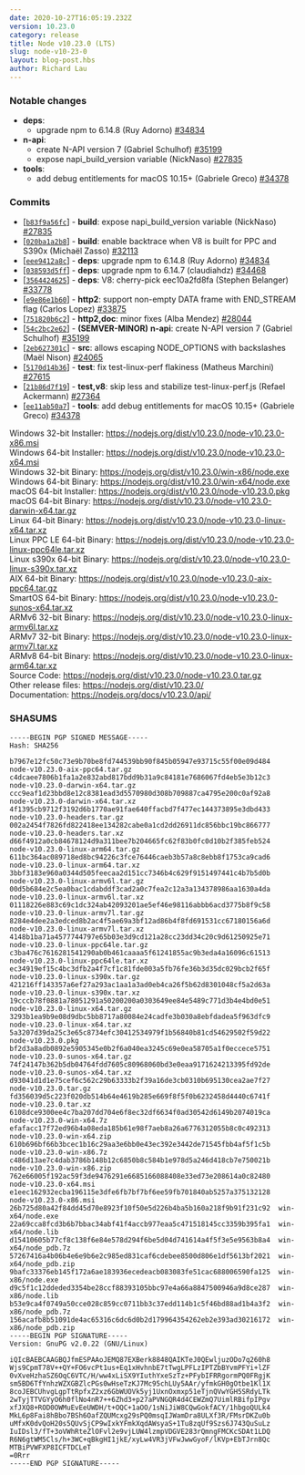 ```yaml
---
date: 2020-10-27T16:05:19.232Z
version: 10.23.0
category: release
title: Node v10.23.0 (LTS)
slug: node-v10-23-0
layout: blog-post.hbs
author: Richard Lau
---
```


### Notable changes

- **deps**:
  - upgrade npm to 6.14.8 (Ruy Adorno) [#34834](https://github.com/nodejs/node/pull/34834)
- **n-api**:
  - create N-API version 7 (Gabriel Schulhof) [#35199](https://github.com/nodejs/node/pull/35199)
  - expose napi_build_version variable (NickNaso) [#27835](https://github.com/nodejs/node/pull/27835)
- **tools**:
  - add debug entitlements for macOS 10.15+ (Gabriele Greco) [#34378](https://github.com/nodejs/node/pull/34378)

### Commits

- [[`b83f9a56fc`](https://github.com/nodejs/node/commit/b83f9a56fc)] - **build**: expose napi_build_version variable (NickNaso) [#27835](https://github.com/nodejs/node/pull/27835)
- [[`020ba1a2b8`](https://github.com/nodejs/node/commit/020ba1a2b8)] - **build**: enable backtrace when V8 is built for PPC and S390x (Michaël Zasso) [#32113](https://github.com/nodejs/node/pull/32113)
- [[`eee9412a8c`](https://github.com/nodejs/node/commit/eee9412a8c)] - **deps**: upgrade npm to 6.14.8 (Ruy Adorno) [#34834](https://github.com/nodejs/node/pull/34834)
- [[`038593d5ff`](https://github.com/nodejs/node/commit/038593d5ff)] - **deps**: upgrade npm to 6.14.7 (claudiahdz) [#34468](https://github.com/nodejs/node/pull/34468)
- [[`3564424625`](https://github.com/nodejs/node/commit/3564424625)] - **deps**: V8: cherry-pick eec10a2fd8fa (Stephen Belanger) [#33778](https://github.com/nodejs/node/pull/33778)
- [[`e9e86e1b60`](https://github.com/nodejs/node/commit/e9e86e1b60)] - **http2**: support non-empty DATA frame with END_STREAM flag (Carlos Lopez) [#33875](https://github.com/nodejs/node/pull/33875)
- [[`751820b6c2`](https://github.com/nodejs/node/commit/751820b6c2)] - **http2,doc**: minor fixes (Alba Mendez) [#28044](https://github.com/nodejs/node/pull/28044)
- [[`54c2bc2e62`](https://github.com/nodejs/node/commit/54c2bc2e62)] - **(SEMVER-MINOR)** **n-api**: create N-API version 7 (Gabriel Schulhof) [#35199](https://github.com/nodejs/node/pull/35199)
- [[`2eb627301c`](https://github.com/nodejs/node/commit/2eb627301c)] - **src**: allows escaping NODE_OPTIONS with backslashes (Maël Nison) [#24065](https://github.com/nodejs/node/pull/24065)
- [[`5170d14b36`](https://github.com/nodejs/node/commit/5170d14b36)] - **test**: fix test-linux-perf flakiness (Matheus Marchini) [#27615](https://github.com/nodejs/node/pull/27615)
- [[`21b86d7f19`](https://github.com/nodejs/node/commit/21b86d7f19)] - **test,v8**: skip less and stabilize test-linux-perf.js (Refael Ackermann) [#27364](https://github.com/nodejs/node/pull/27364)
- [[`ee11ab50a7`](https://github.com/nodejs/node/commit/ee11ab50a7)] - **tools**: add debug entitlements for macOS 10.15+ (Gabriele Greco) [#34378](https://github.com/nodejs/node/pull/34378)

Windows 32-bit Installer: https://nodejs.org/dist/v10.23.0/node-v10.23.0-x86.msi \
Windows 64-bit Installer: https://nodejs.org/dist/v10.23.0/node-v10.23.0-x64.msi \
Windows 32-bit Binary: https://nodejs.org/dist/v10.23.0/win-x86/node.exe \
Windows 64-bit Binary: https://nodejs.org/dist/v10.23.0/win-x64/node.exe \
macOS 64-bit Installer: https://nodejs.org/dist/v10.23.0/node-v10.23.0.pkg \
macOS 64-bit Binary: https://nodejs.org/dist/v10.23.0/node-v10.23.0-darwin-x64.tar.gz \
Linux 64-bit Binary: https://nodejs.org/dist/v10.23.0/node-v10.23.0-linux-x64.tar.xz \
Linux PPC LE 64-bit Binary: https://nodejs.org/dist/v10.23.0/node-v10.23.0-linux-ppc64le.tar.xz \
Linux s390x 64-bit Binary: https://nodejs.org/dist/v10.23.0/node-v10.23.0-linux-s390x.tar.xz \
AIX 64-bit Binary: https://nodejs.org/dist/v10.23.0/node-v10.23.0-aix-ppc64.tar.gz \
SmartOS 64-bit Binary: https://nodejs.org/dist/v10.23.0/node-v10.23.0-sunos-x64.tar.xz \
ARMv6 32-bit Binary: https://nodejs.org/dist/v10.23.0/node-v10.23.0-linux-armv6l.tar.xz \
ARMv7 32-bit Binary: https://nodejs.org/dist/v10.23.0/node-v10.23.0-linux-armv7l.tar.xz \
ARMv8 64-bit Binary: https://nodejs.org/dist/v10.23.0/node-v10.23.0-linux-arm64.tar.xz \
Source Code: https://nodejs.org/dist/v10.23.0/node-v10.23.0.tar.gz \
Other release files: https://nodejs.org/dist/v10.23.0/ \
Documentation: https://nodejs.org/docs/v10.23.0/api/

### SHASUMS

```
-----BEGIN PGP SIGNED MESSAGE-----
Hash: SHA256

b7967e12fc50c73e9b70be8fd744539bb90f845b05947e93715c55f00e09d484  node-v10.23.0-aix-ppc64.tar.gz
c4dcaee7806b1fa1a2e832abd817bdd9b31a9c84181e7686067fd4eb5e3b12c3  node-v10.23.0-darwin-x64.tar.gz
ccc9eaf1d23bbd8e12c8381ead3d5570980d308b709887ca4795e200c0af92a8  node-v10.23.0-darwin-x64.tar.xz
4f1395cb9712f3192d6b1770ae91fae640ffacbd7f477ec144373895e3dbd433  node-v10.23.0-headers.tar.gz
002a2454f7826fd822418ee134282cabe0a1cd2dd26911dc856bbc19bc866777  node-v10.23.0-headers.tar.xz
d66f4912a0cb84678124d9a311bee7b204665fc62f83b0fc0d10b2f385feb524  node-v10.23.0-linux-arm64.tar.gz
611bc364ac089718ed8bc94226c3fce76446caeb3b57a8c8ebb8f1753ca9cad6  node-v10.23.0-linux-arm64.tar.xz
3bbf3183e960a0344d505feecaa2d151cc7346b4c629f9151497441c4b7b5d0b  node-v10.23.0-linux-armv6l.tar.gz
00d5b684e2c5ea0bac1cdabddf3cad2a0c7fea2c12a3a134378986aa1630a4da  node-v10.23.0-linux-armv6l.tar.xz
01118226e883c69c1dc324ab42093201ae5ef46e98116abbb6acd3775b8f9c58  node-v10.23.0-linux-armv7l.tar.gz
8284e4dee2a3edced8b2ac4f5ae69a3bf12ad86b4f8fd691531cc67180156a6d  node-v10.23.0-linux-armv7l.tar.xz
4148b1ba71a4577744797e65b03e3d9cd121a28cc23dd34c20c9d61250925e71  node-v10.23.0-linux-ppc64le.tar.gz
c3ba476c7616281541290ab0b461caaaa5f61241855ac9b3eda4a16096c61513  node-v10.23.0-linux-ppc64le.tar.xz
ec34919ef15c4bc3dfb2a4f7cf1c81fde003a5fb76fe36b3d35dc029bcb2f65f  node-v10.23.0-linux-s390x.tar.gz
421216ff143357a6ef27a293ac1aa1a3ad0eb4ca26f5b62d8301048cf5a2d63a  node-v10.23.0-linux-s390x.tar.xz
19cccb78f0881a78051291a50200200a0303649ee84e5489c771d3b4e4bd0e51  node-v10.23.0-linux-x64.tar.gz
3293b1ea9b9e08d9dbc5bb8717a80084e24cadfe3b030a8ebfdadea5f963dfc9  node-v10.23.0-linux-x64.tar.xz
5a3207d39da25c3e65c8734efc30412534979f1b56840b81cd54629502f59d22  node-v10.23.0.pkg
bf2d3a8adb0892e5905345e0b2f6a040ea3245c69e0ea58705a1f0eccece5751  node-v10.23.0-sunos-x64.tar.gz
74f24147b362b5db04764fdd7605c80968060bd3e0eaa9171624213395fd92de  node-v10.23.0-sunos-x64.tar.xz
d93041d1d1e75cef6c562c29b63333b2f39a16de3cb0310b695130cea2ae7f27  node-v10.23.0.tar.gz
fd356039d5c223f020db514b64e4619b285e669f8f5f0b6232458d4440c6741f  node-v10.23.0.tar.xz
6108dce9300ee4c7ba207dd704e6f8ec32df6634f0ad30542d6149b2074019ca  node-v10.23.0-win-x64.7z
efafacc17f72ed96b4a08eda185b61e98f7aeb8a26a6776312055b8c0c492313  node-v10.23.0-win-x64.zip
610b696bf66b3bcec1b16c29aa3e6bb0e43ec392e3442de71545fbb4af5f1c5b  node-v10.23.0-win-x86.7z
c486d13ae7c4dab3786b148b12c6850b8c584b1e978d5a246d418cb7e750021b  node-v10.23.0-win-x86.zip
762e66005f192ac59f3de9476291e6685166088408e33ed73e208614a0c82480  node-v10.23.0-x64.msi
e1eec162932ecba196115e3dfe6fb7bf7bf6ee59fb701840ab5257a375132128  node-v10.23.0-x86.msi
26b725d80a42f84dd45d70e8923f10f50e5d226b4ba5b160a218f9b91f231c92  win-x64/node.exe
22a69cca8fcd3b6b7bbac34abf41f4accb977eaa5c471518145cc3359b395fa1  win-x64/node.lib
d15410605b77cf8c138f6e84e578d294f6be5d04d741614a4f5f3e5e9563b8a4  win-x64/node_pdb.7z
57267416a4b06b4e6e9b6e2c985ed831caf6cdebee8500d806e1df5613bf2021  win-x64/node_pdb.zip
9bafc33376eb145f172a6ae183936ecedeacb083083fe51cac688006590fa125  win-x86/node.exe
d9c5f1c12ddeded3354be28ccf88393105bbc97e4a66a8847500946a9d8ce287  win-x86/node.lib
b53e9ca4f0749a50cce028c859cc0711bb3c37edd114b1c5f46bd88ad1b4a3f2  win-x86/node_pdb.7z
156acafb8b51091de4ac65316c6dc6d0b2d179964354262eb2e393ad30216172  win-x86/node_pdb.zip
-----BEGIN PGP SIGNATURE-----
Version: GnuPG v2.0.22 (GNU/Linux)

iQIcBAEBCAAGBQJfmESPAAoJEMQ87EXBerk8848QAIKTeJ0QEwljuzODo7q260h8
Wjs9CpmT78V++QY+FO6vcPt1us+Eq1xHvhnbE7tTwgLPFLzIPTZbBYvmPFYi+lZF
0vXveHzhaSZ6OqC6VTC/H/ww4xLiSX9YIuthYxeSzTz+PFybIFRRgormPQ0FRgjK
sm5BD6TfYnhzWZXGBZlcPGs0wHseTzKJ7Mc95chLUy5AAr/yfmkGH0gOtbe1Kl1X
8coJEBCUhvgLgpTtRpfxZ2xz6GbWUOVk5yj1UxnOxmxp51eTjnQVwYGH5SRdyLTk
2wTyjTTVGYyO6h0flNo4nR7++6Zhd3+p27aPVNGQR4d4CEWZmQ7UimlRBifpIPgv
xfJXQ8+ROD0OWMuEvEeUWDH/t+OQC+1aOO/1sNiJiW8CQwGokfACY/1hbgoQULk4
MkL6p8Fai8hBbo7BSh6OafZQUMcxg29sPQ0msqIJWamDra8ULXf3R/FMsrDKZu0b
uMfxK0dvQoH20s5QUvSjCP9wIxkYFmkXqdAWsyaS+1Tu8zqUf9Szs6J743QuSuLz
IuIDsl3/fT+3oVWhRteZlOFvl2e9vjLUW4lzmpVDGVE283rQmngFMCKcSDAt1LDQ
R6N6gtWM5Cls/h+3WC+qBkgHI1jkE/xyLw4VR3jVFwJwwGyoF/lKVp+EbTJrn8Qc
MTBiPVWFXP8ICFTDCLeT
=0Rrr
-----END PGP SIGNATURE-----

```
